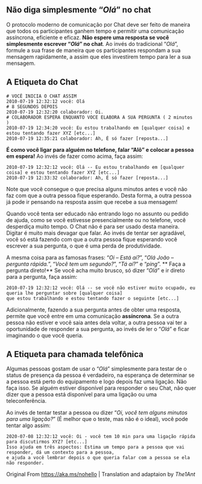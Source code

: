 ## Não diga simplesmente “_Olá_” no chat

O protocolo moderno de comunicação por Chat deve ser feito de maneira que todos os participantes ganhem tempo e permitir uma comunicação assíncrona, eficiente e eficaz. **Não espere uma resposta se você simplesmente escrever “_Olá_” no chat**. Ao invés do tradicional “_Olá_”, formule a sua frase de maneira que os participantes respondam a sua mensagem rapidamente, a assim que eles investirem tempo para ler a sua mensagem.

## A Etiqueta do Chat

```
# VOCÊ INICIA O CHAT ASSIM 
2010-07-19 12:32:12 você: Olá
# 8 SEGUNDOS DEPOIS 
2010-07-19 12:32:20 colaborador: Oi.
# COLABORADOR ESPERA ENQUANTO VOCE ELABORA A SUA PERGUNTA ( 2 minutos )
2010-07-19 12:34:20 você: Eu estou trabalhando em [qualquer coisa] e estou tentando fazer XYZ [etc...]
2010-07-19 12:35:21 colaborador: Ah, É só fazer [reposta...]
```

**É como você ligar para alguém no telefone, falar “Alô” e colocar a pessoa em espera!**
Ao invés de fazer como acima, faça assim:

```
2010-07-19 12:32:12 você: Olá -- Eu estou trabalhando em [qualquer coisa] e estou tentando fazer XYZ [etc...]
2010-07-19 12:33:32 colaborador: Ah, É só fazer [reposta...]
```
Note que você consegue o que precisa alguns minutos antes e você não faz com que a outra pessoa fique esperando. Desta forma, a outra pessoa já pode ir pensando na resposta assim que recebe a sua mensagem!

Quando você tenta ser educado não entrando logo no assunto ou pedido de ajuda, como se você estivesse presencialmente ou no telefone, você desperdiça muito tempo. O Chat não é para ser usado desta maneira. Digitar é muito mais devagar que falar. Ao invés de tentar ser agradável, você só está fazendo com que a outra pessoa fique esperando você escrever a sua pergunta, o que é uma perda de produtividade.

A mesma coisa para as famosas frases: “_Oi – Está aí?_”, “_Olá João – pergunta rápida._”, “_Você tem um segundo?_”, “_Tá aí?_” e “_ping_”. ** Faça a pergunta direto!**
Se você acha muito brusco, só dizer “_Olá_” e ir direto para a pergunta, faça assim:

```
2010-07-19 12:32:12 você: Olá -- se você não estiver muito ocupado, eu queria lhe perguntar sobre [qualquer coisa] 
que estou trabalhando e estou tentando fazer o seguinte [etc...]
```

Adicionalmente, fazendo a sua pergunta antes de obter uma resposta, permite que você entre em uma comunicação **assíncrona**. Se a outra pessoa não estiver e você saia antes dela voltar, a outra pessoa vai ter a oportunidade de responder a sua pergunta, ao invés de ler o “_Olá_” e ficar imaginando o que você queria.

## A Etiqueta para chamada telefônica

Algumas pessoas gostam de usar o “_Olá_” simplesmente para testar de o status de presença da pessoa é verdadeiro, na esperança de determinar se a pessoa está perto do equipamento e logo depois faz uma ligação.  Não faça isso. Se alguém estiver disponível para responder o seu Chat, não quer dizer que a pessoa está disponível para uma ligação ou uma teleconferência.

Ao invés de tentar testar a pessoa ou dizer “_Oi, você tem alguns minutos para uma ligação?_” (É melhor que o teste, mas não é o ideal), você pode tentar algo assim:

```
2020-07-08 12:32:12 você: Oi - você tem 10 min para uma ligação rápida para discutirmos XYZ? [etc...]
Isso ajuda em três aspectos: Estima um tempo para a pessoa que vai responder, dá um contexto para a pessoa, 
e ajuda a você lembrar depois o que queria falar com a pessoa se ela não responder.
```


Original From https://aka.ms/nohello | Translation and adaptaion by _The1Ant_

